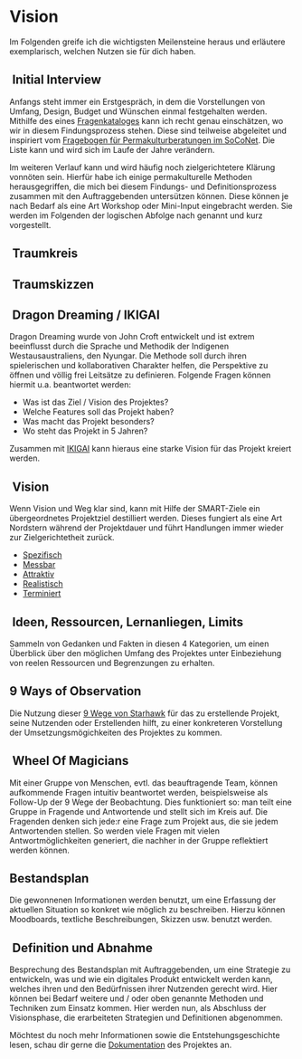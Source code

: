 # Vision

Im Folgenden greife ich die wichtigsten Meilensteine heraus und erläutere exemplarisch, welchen Nutzen sie für dich haben.

##  Initial Interview

Anfangs steht immer ein Erstgespräch, in dem die Vorstellungen von Umfang, Design, Budget und Wünschen einmal festgehalten werden. Mithilfe des eines [Fragenkataloges](https://trello.com/c/SFCWeuHm) kann ich recht genau einschätzen, wo wir in diesem Findungsprozess stehen. Diese sind teilweise abgeleitet und inspiriert vom [Fragebogen für Permakulturberatungen im SoCoNet](https://soconet.coyocloud.com/files/7fec2411-407c-40ae-b1c7-25d372f89e0d/8307cce9-a333-45b2-b3e9-53099cbb9ffb/Fragebogen%20zur%20Permakultur-Beratung%202014%20pdf). Die Liste kann und wird sich im Laufe der Jahre verändern.

<c-text-block text="Dieser Fragebogen soll als digitales Formular in dieser Dokumentation auf meiner Webseite frei zugänglich gemacht werden. Hierdurch kann ich den Auftraggebenden einen Link senden, den sie ausfüllen und wir uns beide vor dem Erstgespräch auf dieses vorbereiten können. Der PDF-Versand via Mail entfällt und / oder Zoomgespräche werden dadurch deutlich effizienter." label="feature" class="label-feature" />

Im weiteren Verlauf kann und wird häufig noch zielgerichtetere Klärung vonnöten sein. Hierfür habe ich einige permakulturelle Methoden herausgegriffen, die mich bei diesem Findungs- und Definitionsprozess zusammen mit den Auftraggebenden untersützen können. Diese können je nach Bedarf als eine Art Workshop oder Mini-Input eingebracht werden. Sie werden im Folgenden der logischen Abfolge nach genannt und kurz vorgestellt.

##  Traumkreis

##  Traumskizzen

##  Dragon Dreaming / IKIGAI

Dragon Dreaming wurde von John Croft entwickelt und ist extrem beeinflusst durch die Sprache und Methodik der Indigenen Westausaustraliens, den Nyungar. Die Methode soll durch ihren spielerischen und kollaborativen Charakter helfen, die Perspektive zu öffnen und völlig frei Leitsätze zu definieren. Folgende Fragen können hiermit u.a. beantwortet werden:

- Was ist das Ziel / Vision des Projektes?
- Welche Features soll das Projekt haben?
- Was macht das Projekt besonders?
- Wo steht das Projekt in 5 Jahren?

<c-text-block text="Lektüreempfehlung: Das Dragon Dreaming Playbook – Ilona Koglin + Julia Kommerell" label="info" class="label-info" />

Zusammen mit [IKIGAI](https://www.bbc.com/worklife/article/20170807-ikigai-a-japanese-concept-to-improve-work-and-life) kann hieraus eine starke Vision für das Projekt kreiert werden.

##  Vision

Wenn Vision und Weg klar sind, kann mit Hilfe der SMART-Ziele ein übergeordnetes Projektziel destilliert werden. Dieses fungiert als eine Art Nordstern während der Projektdauer und führt Handlungen immer wieder zur Zielgerichtetheit zurück.

- [Spezifisch](https://www.bwl-lexikon.de/wiki/smart-ziele/#spezifisch-specific)
- [Messbar](https://www.bwl-lexikon.de/wiki/smart-ziele/#messbar-measurable)
- [Attraktiv](https://www.bwl-lexikon.de/wiki/smart-ziele/#attraktiv-accepted)
- [Realistisch](https://www.bwl-lexikon.de/wiki/smart-ziele/#realistisch-realistic)
- [Terminiert](https://www.bwl-lexikon.de/wiki/smart-ziele/#terminiert-time-bound)

##  Ideen, Ressourcen, Lernanliegen, Limits

Sammeln von Gedanken und Fakten in diesen 4 Kategorien, um einen Überblick über den möglichen Umfang des Projektes unter Einbeziehung von reelen Ressourcen und Begrenzungen zu erhalten.

## 9 Ways of Observation

Die Nutzung dieser [9 Wege von Starhawk](https://cloud.nadineprigann.de/index.php/s/QPsfr5HJW3BDPcy) für das zu erstellende Projekt, seine Nutzenden oder Erstellenden hilft, zu einer konkreteren Vorstellung der Umsetzungsmögichkeiten des Projektes zu kommen.

##  Wheel Of Magicians

Mit einer Gruppe von Menschen, evtl. das beauftragende Team, können aufkommende Fragen intuitiv beantwortet werden, beispielsweise als Follow-Up der 9 Wege der Beobachtung. Dies funktioniert so: man teilt eine Gruppe in Fragende und Antwortende und stellt sich im Kreis auf. Die Fragenden denken sich jede:r eine Frage zum Projekt aus, die sie jedem Antwortenden stellen. So werden viele Fragen mit vielen Antwortmöglichkeiten generiert, die nachher in der Gruppe reflektiert werden können.

## Bestandsplan

Die gewonnenen Informationen werden benutzt, um eine Erfassung der aktuellen Situation so konkret wie möglich zu beschreiben. Hierzu können Moodboards, textliche Beschreibungen, Skizzen usw. benutzt werden.

##  Definition und Abnahme

Besprechung des Bestandsplan mit Auftraggebenden, um eine Strategie zu entwickeln, was und wie ein digitales Produkt entwickelt werden kann, welches ihren und den Bedürfnissen ihrer Nutzenden gerecht wird. Hier können bei Bedarf weitere und / oder oben genannte Methoden und Techniken zum Einsatz kommen. Hier werden nun, als Abschluss der Visionsphase, die erarbeiteten Strategien und Definitionen abgenommen.

Möchtest du noch mehr Informationen sowie die Entstehungsgeschichte lesen, schau dir gerne die [Dokumentation](../../documentation) des Projektes an.
